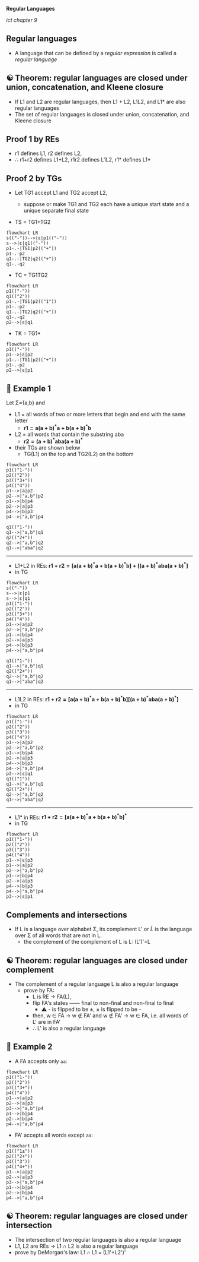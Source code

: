 __Regular Languages__

_ict chapter 9_


Regular languages
---
- A language that can be defined by a *regular expression* is called a *regular language*


☯ Theorem: regular languages are closed under union, concatena­tion, and Kleene closure
---
- If L1 and L2 are regular languages, then L1 + L2, L1L2, and L1* are also regular languages
- The set of regular languages is closed under union, concatena­tion, and Kleene closure


Proof 1 by REs
---
- r1 defines L1, r2 defines L2,
- ∴ r1+r2 defines L1+L2, r1r2 defines L1L2, r1* defines L1*


Proof 2 by TGs
---
- Let TG1 accept L1 and TG2 accept L2,
  - suppose or make TG1 and TG2 each have a unique start state and a unique separate final state

- TS = TG1+TG2
```mermaid
flowchart LR
s(("-"))-->|ε|p1(("-"))
s-->|ε|q1(("-"))
p1-.-|TG1|p2(("+"))
p1-.-p2
q1-.-|TG2|q2(("+"))
q1-.-q2
```
- TC = TG1TG2
```mermaid
flowchart LR
p1(("-"))
q1(("2"))
p1-.-|TG1|p2(("1"))
p1-.-p2
q1-.-|TG2|q2(("+"))
q1-.-q2
p2-->|ε|q1
```
- TK = TG1*
```mermaid
flowchart LR
p1(("-"))
p1-->|ε|p2
p1-.-|TG1|p2(("+"))
p1-.-p2
p2-->|ε|p1
```


🍎 Example 1
---
Let Σ={a,b} and
- L1 = all words of two or more letters that begin and end with the same letter
  - $\mathbf{r1 = a(a+b)^*a+b(a+b)^*b}$
- L2 = all words that contain the substring aba
  - $\mathbf{r2 = (a+b)^*aba(a+b)^*}$
- their TGs are shown below
  - TG(L1) on the top and TG2(L2) on the bottom

```mermaid
flowchart LR
p1(("1-"))
p2(("2"))
p3(("3+"))
p4(("4"))
p1-->|a|p2
p2-->|"a,b"|p2
p1-->|b|p4
p2-->|a|p3
p4-->|b|p3
p4-->|"a,b"|p4

q1(("1-"))
q1-->|"a,b"|q1
q2(("2+"))
q2-->|"a,b"|q2
q1-->|"aba"|q2
```
---
- L1+L2 in REs: $\mathbf{r1+r2 = [a(a+b)^*a+b(a+b)^*b] + [(a+b)^*aba(a+b)^*]}$
- in TG
```mermaid
flowchart LR
s(("-"))
s-->|ε|p1
s-->|ε|q1
p1(("1-"))
p2(("2"))
p3(("3+"))
p4(("4"))
p1-->|a|p2
p2-->|"a,b"|p2
p1-->|b|p4
p2-->|a|p3
p4-->|b|p3
p4-->|"a,b"|p4

q1(("1-"))
q1-->|"a,b"|q1
q2(("2+"))
q2-->|"a,b"|q2
q1-->|"aba"|q2
```
---
- L1L2 in REs: $\mathbf{r1+r2 = [a(a+b)^*a+b(a+b)^*b] [(a+b)^*aba(a+b)^*]}$
- in TG
```mermaid
flowchart LR
p1(("1-"))
p2(("2"))
p3(("3"))
p4(("4"))
p1-->|a|p2
p2-->|"a,b"|p2
p1-->|b|p4
p2-->|a|p3
p4-->|b|p3
p4-->|"a,b"|p4
p3-->|ε|q1
q1(("1"))
q1-->|"a,b"|q1
q2(("2+"))
q2-->|"a,b"|q2
q1-->|"aba"|q2
```
---
- L1* in REs: $\mathbf{r1+r2 = [a(a+b)^*a+b(a+b)^*b]^*}$
- in TG
```mermaid
flowchart LR
p1(("1-"))
p2(("2"))
p3(("3"))
p4(("4"))
p1-->|ε|p3
p1-->|a|p2
p2-->|"a,b"|p2
p1-->|b|p4
p2-->|a|p3
p4-->|b|p3
p4-->|"a,b"|p4
p3-->|ε|p1
```


Complements and intersections
---
- If L is a language over alphabet Σ, its complement L' or $\bar{L}$  is the language over Σ of all words that are not in L.
  - the complement of the complement of L is L: (L')'=L

☯ Theorem: regular languages are closed under complement
---
- The complement of a regular language L is also a regular language
  - prove by FA: 
    - L is RE → FA(L), 
    - flip FA's states —— final to non-final and non-final to final
      - ⚠️ - is flipped to be ±, ± is flipped to be -
    - then, w ∈ FA → w ∉ FA' and w ∉ FA' → w ∈ FA, i.e. all words of L' are in FA'
    - ∴ L' is also a regular language


🍎 Example 2
---
- A FA accepts only `aa`:
```mermaid
flowchart LR
p1(("1-"))
p2(("2"))
p3(("3+"))
p4(("4"))
p1-->|a|p2
p2-->|a|p3
p3-->|"a,b"|p4
p1-->|b|p4
p2-->|b|p4
p4-->|"a,b"|p4
```
- FA' accepts all words except `aa`:
```mermaid
flowchart LR
p1(("1±"))
p2(("2+"))
p3(("3"))
p4(("4+"))
p1-->|a|p2
p2-->|a|p3
p3-->|"a,b"|p4
p1-->|b|p4
p2-->|b|p4
p4-->|"a,b"|p4
```

☯ Theorem: regular languages are closed under intersection
---
- The intersection of two regular languages is also a regular language
- L1, L2 are REs → L1 ∩ L2 is also a regular language
- prove by DeMorgan's law: L1 ∩ L1 = (L1'+L2')'